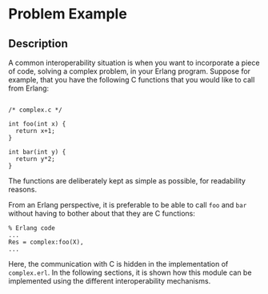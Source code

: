 # Problem Example

## Description

A common interoperability situation is when you want to incorporate a piece of code, solving a complex problem, in your Erlang program. Suppose for example, that you have the following C functions that you would like to call from Erlang:

```text

/* complex.c */

int foo(int x) {
  return x+1;
}

int bar(int y) {
  return y*2;
}
```

The functions are deliberately kept as simple as possible, for readability reasons.

From an Erlang perspective, it is preferable to be able to call `foo` and `bar` without having to bother about that they are C functions:

```text
% Erlang code
...
Res = complex:foo(X),
...
```

Here, the communication with C is hidden in the implementation of `complex.erl`. In the following sections, it is shown how this module can be implemented using the different interoperability mechanisms.
